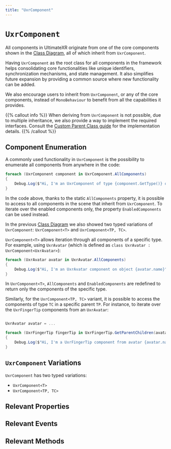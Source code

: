 ```yaml
---
title: "UxrComponent"
---
```


# `UxrComponent`

All components in UltimateXR originate from one of the core components shown in the [Class Diagram](/docs/programming-guide/architecture-class-diagram), all of which inherit from `UxrComponent`.

Having `UxrComponent` as the root class for all components in the framework helps consolidating core functionalities like unique identifiers, synchronization mechanisms, and state management. It also simplifies future expansion by providing a common source where new functionality can be added.

We also encourage users to inherit from `UxrComponent`, or any of the core components, instead of `MonoBehaviour` to benefit from all the capabilities it provides.

{{% callout info %}}
When deriving from `UxrComponent` is not possible, due to multiple inheritance, we also provide a way to implement the required interfaces.
Consult the [Custom Parent Class guide](/docs/programming-guide/state-serialization-and-synchronization-custom-parent-class) for the implementation details.
{{% /callout %}}

## Component Enumeration

A commonly used functionality in `UxrComponent` is the possibility to enumerate all components from anywhere in the code:

```c#
foreach (UxrComponent component in UxrComponent.AllComponents)
{
	Debug.Log($"Hi, I'm an UxrComponent of type {component.GetType()} on object {component.name}");
}

```

In the code above, thanks to the static `AllComponents` property, it is possible to access to all components in the scene that inherit from `UxrComponent`.
To iterate over the enabled components only, the property `EnabledComponents` can be used instead.

In the previous [Class Diagram](/docs/programming-guide/architecture-class-diagram) we also showed two typed variations of `UxrComponent`: `UxrComponent<T>` and `UxrComponent<TP, TC>`.

`UxrComponent<T>` allows iteration through all components of a specific type. For example, using `UxrAvatar` (which is defined as `class UxrAvatar : UxrComponent<UxrAvatar>`):

```c#
foreach (UxrAvatar avatar in UxrAvatar.AllComponents)
{
	Debug.Log($"Hi, I'm an UxrAvatar component on object {avatar.name}");
}

```

In `UxrComponent<T>`, `AllComponents` and `EnabledComponents` are redefined to return only the components of the specific type.

Similarly, for the `UxrComponent<TP, TC>` variant, it is possible to access the components of type `TC` in a specific parent `TP`.
For instance, to iterate over the `UxrFingerTip` components from an `UxrAvatar`:

```c#

UxrAvatar avatar = ...

foreach (UxrFingerTip fingerTip in UxrFingerTip.GetParentChildren(avatar))
{
	Debug.Log($"Hi, I'm a UxrFingerTip component from avatar {avatar.name}");
}

```

## `UxrComponent` Variations

`UxrComponent` has two typed variations:
- `UxrComponent<T>`
- `UxrComponent<TP, TC>`



## Relevant Properties

## Relevant Events

## Relevant Methods